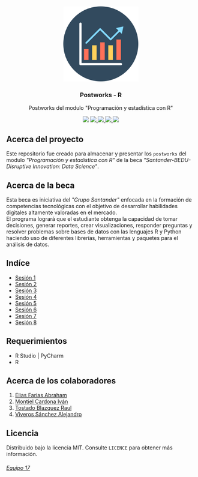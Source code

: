 <!-- PROJECT LOGO -->
<br />
<p align="center">
  <a href="https://github.com/Team-17-Bedu/r-postworks">
    <img src="img/logo.png" alt="Logo" width="200" height="200">
  </a>

  <h3 align="center"><strong>Postworks - R</strong></h3>

  <p align="center">
    Postworks del modulo "Programación y estadística con R"
  </p>
  
<p align="center">
  <a href="https://github.com/Team-17-Bedu/r-postworks"><img src="https://cdn.rawgit.com/sindresorhus/awesome/d7305f38d29fed78fa85652e3a63e154dd8e8829/media/badge.svg"></a>
  <a href="https://github.com/Team-17-Bedu/r-postworks">
    <img src="https://img.shields.io/github/last-commit/Team-17-Bedu/r-postworks">
  </a>
  <a href="https://github.com/Team-17-Bedu/r-postworks">
    <img src="https://img.shields.io/badge/BEDU-Data%20Science-blue">
  </a>
  <a href="https://github.com/Team-17-Bedu/r-postworks">
    <img src="https://img.shields.io/badge/Equipo-17-orange">
  </a>
  <a href="https://github.com/Team-17-Bedu/r-postworks">
    <img src="https://img.shields.io/badge/Made%20With-R-red">
  </a>
</p>
</p>

## Acerca del proyecto

Este repositorio fue creado para almacenar y presentar los `postworks` del modulo _"Programación y estadística con R"_ de la beca _"Santander-BEDU-Disruptive Innovation: Data Science"_. 

## Acerca de la beca

Esta beca es iniciativa del _"Grupo Santander"_ enfocada en la formación de competencias tecnológicas con el objetivo de desarrollar habilidades digitales altamente valoradas en el mercado.
<br/>
El programa logrará que el estudiante obtenga la capacidad de tomar decisiones, generar reportes, crear visualizaciones, responder preguntas y resolver problemas sobre bases de datos con las lenguajes R y Python haciendo uso de diferentes librerías, herramientas y paquetes para el análisis de datos.
<br/>
## Indíce

- [Sesión 1](src/Sesion-01)
- [Sesión 2](src/Sesion-02)
- [Sesión 3](src/Sesion-03)
- [Sesión 4](src/Sesion-04)
- [Sesión 5](src/Sesion-05)
- [Sesión 6](src/Sesion-06)
- [Sesión 7](src/Sesion-07)
- [Sesión 8](src/Sesion-08)

## Requerimientos
* R Studio | PyCharm
* R

## Acerca de los colaboradores
1. [Elias Farias Abraham](https://github.com/Aabraham-Farias)
2. [Montiel Cardona Iván](https://github.com/begeistert)
3. [Tostado Blazquez Raul](https://github.com/RaulTostadoB)
4. [Viveros Sánchez Alejandro](https://github.com/alevs97)

## Licencia 
Distribuido bajo la licencia MIT. Consulte `LICENCE` para obtener más información.


###### [Equipo 17](https://github.com/Team-17-Bedu)
